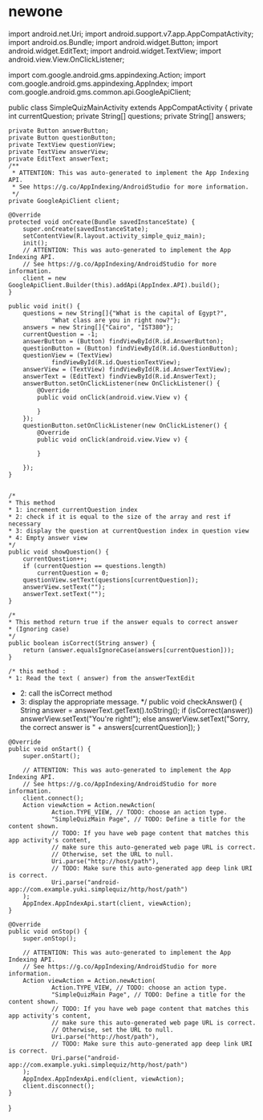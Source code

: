 # newone
import android.net.Uri;
import android.support.v7.app.AppCompatActivity;
import android.os.Bundle;
import android.widget.Button;
import android.widget.EditText;
import android.widget.TextView;
import android.view.View.OnClickListener;

import com.google.android.gms.appindexing.Action;
import com.google.android.gms.appindexing.AppIndex;
import com.google.android.gms.common.api.GoogleApiClient;


public class SimpleQuizMainActivity extends AppCompatActivity {
    private int currentQuestion;
    private String[] questions;
    private String[] answers;

    private Button answerButton;
    private Button questionButton;
    private TextView questionView;
    private TextView answerView;
    private EditText answerText;
    /**
     * ATTENTION: This was auto-generated to implement the App Indexing API.
     * See https://g.co/AppIndexing/AndroidStudio for more information.
     */
    private GoogleApiClient client;

    @Override
    protected void onCreate(Bundle savedInstanceState) {
        super.onCreate(savedInstanceState);
        setContentView(R.layout.activity_simple_quiz_main);
        init();
        // ATTENTION: This was auto-generated to implement the App Indexing API.
        // See https://g.co/AppIndexing/AndroidStudio for more information.
        client = new GoogleApiClient.Builder(this).addApi(AppIndex.API).build();
    }

    public void init() {
        questions = new String[]{"What is the capital of Egypt?",
                "What class are you in right now?"};
        answers = new String[]{"Cairo", "IST380"};
        currentQuestion = -1;
        answerButton = (Button) findViewById(R.id.AnswerButton);
        questionButton = (Button) findViewById(R.id.QuestionButton);
        questionView = (TextView)
                findViewById(R.id.QuestionTextView);
        answerView = (TextView) findViewById(R.id.AnswerTextView);
        answerText = (EditText) findViewById(R.id.AnswerText);
        answerButton.setOnClickListener(new OnClickListener() {
            @Override
            public void onClick(android.view.View v) {

            }
        });
        questionButton.setOnClickListener(new OnClickListener() {
            @Override
            public void onClick(android.view.View v) {

            }

        });
    }


    /*
    * This method
    * 1: increment currentQuestion index
    * 2: check if it is equal to the size of the array and rest if necessary
    * 3: display the question at currentQuestion index in question view
    * 4: Empty answer view
    */
    public void showQuestion() {
        currentQuestion++;
        if (currentQuestion == questions.length)
            currentQuestion = 0;
        questionView.setText(questions[currentQuestion]);
        answerView.setText("");
        answerText.setText("");
    }

    /*
    * This method return true if the answer equals to correct answer
    * (Ignoring case)
    */
    public boolean isCorrect(String answer) {
        return (answer.equalsIgnoreCase(answers[currentQuestion]));
    }

    /* this method :
    * 1: Read the text ( answer) from the answerTextEdit
   * 2: call the isCorrect method
   * 3: display the appropriate message.
   */
    public void checkAnswer() {
        String answer = answerText.getText().toString();
        if (isCorrect(answer))
            answerView.setText("You're right!");
        else
            answerView.setText("Sorry, the correct answer is " + answers[currentQuestion]);
    }


    @Override
    public void onStart() {
        super.onStart();

        // ATTENTION: This was auto-generated to implement the App Indexing API.
        // See https://g.co/AppIndexing/AndroidStudio for more information.
        client.connect();
        Action viewAction = Action.newAction(
                Action.TYPE_VIEW, // TODO: choose an action type.
                "SimpleQuizMain Page", // TODO: Define a title for the content shown.
                // TODO: If you have web page content that matches this app activity's content,
                // make sure this auto-generated web page URL is correct.
                // Otherwise, set the URL to null.
                Uri.parse("http://host/path"),
                // TODO: Make sure this auto-generated app deep link URI is correct.
                Uri.parse("android-app://com.example.yuki.simplequiz/http/host/path")
        );
        AppIndex.AppIndexApi.start(client, viewAction);
    }

    @Override
    public void onStop() {
        super.onStop();

        // ATTENTION: This was auto-generated to implement the App Indexing API.
        // See https://g.co/AppIndexing/AndroidStudio for more information.
        Action viewAction = Action.newAction(
                Action.TYPE_VIEW, // TODO: choose an action type.
                "SimpleQuizMain Page", // TODO: Define a title for the content shown.
                // TODO: If you have web page content that matches this app activity's content,
                // make sure this auto-generated web page URL is correct.
                // Otherwise, set the URL to null.
                Uri.parse("http://host/path"),
                // TODO: Make sure this auto-generated app deep link URI is correct.
                Uri.parse("android-app://com.example.yuki.simplequiz/http/host/path")
        );
        AppIndex.AppIndexApi.end(client, viewAction);
        client.disconnect();
    }
}
